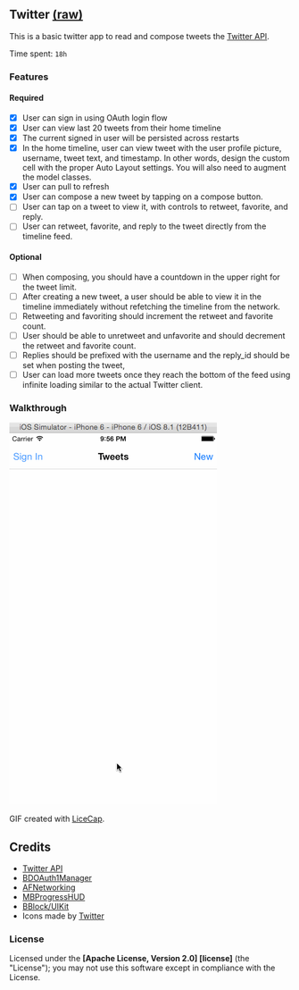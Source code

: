 ## Twitter [(raw)](https://gist.githubusercontent.com/timothy1ee/b9b1860c8ecb4b0b1c18/raw/2adc3f63677d81644e00245cee891eee88907767/gistfile1.md)

This is a basic twitter app to read and compose tweets the [Twitter API](https://apps.twitter.com/).

Time spent: `18h`

### Features

#### Required

- [X] User can sign in using OAuth login flow
- [X] User can view last 20 tweets from their home timeline
- [X] The current signed in user will be persisted across restarts
- [X] In the home timeline, user can view tweet with the user profile picture, username, tweet text, and timestamp.  In other words, design the custom cell with the proper Auto Layout settings.  You will also need to augment the model classes.
- [X] User can pull to refresh
- [X] User can compose a new tweet by tapping on a compose button.
- [ ] User can tap on a tweet to view it, with controls to retweet, favorite, and reply.
- [ ] User can retweet, favorite, and reply to the tweet directly from the timeline feed.

#### Optional

- [ ] When composing, you should have a countdown in the upper right for the tweet limit.
- [ ] After creating a new tweet, a user should be able to view it in the timeline immediately without refetching the timeline from the network.
- [ ] Retweeting and favoriting should increment the retweet and favorite count.
- [ ] User should be able to unretweet and unfavorite and should decrement the retweet and favorite count.
- [ ] Replies should be prefixed with the username and the reply_id should be set when posting the tweet,
- [ ] User can load more tweets once they reach the bottom of the feed using infinite loading similar to the actual Twitter client.

### Walkthrough
![Demo](twitter-demo.gif)

GIF created with [LiceCap](http://www.cockos.com/licecap/).

Credits
---------
* [Twitter API](https://dev.twitter.com/rest/public)
* [BDOAuth1Manager](https://github.com/AFNetworking/BDOAuth1Manager)
* [AFNetworking](https://github.com/AFNetworking/AFNetworking)
* [MBProgressHUD](https://github.com/magnetsystems/MBProgressHUD)
* [BBlock/UIKit](https://github.com/magnetsystems/BBlock)
* Icons made by [Twitter](https://dev.twitter.com/overview/general/image-resources) 

### License

Licensed under the **[Apache License, Version 2.0] [license]** (the "License");
you may not use this software except in compliance with the License.
